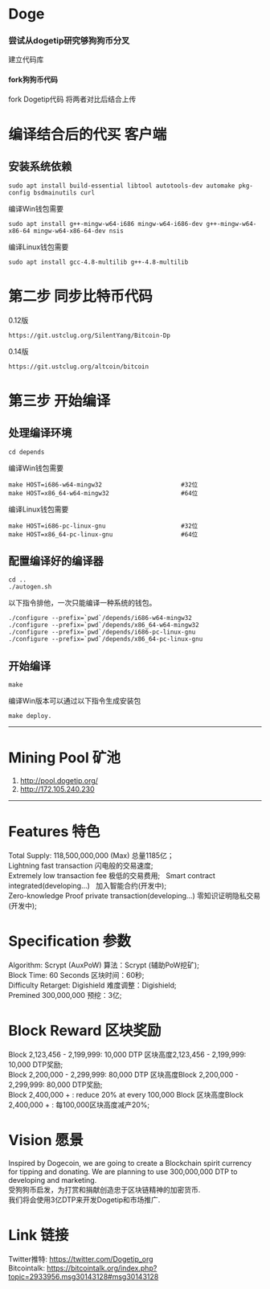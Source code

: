 # Doge
### 尝试从dogetip研究够狗狗币分叉  
建立代码库


#### fork狗狗币代码
fork Dogetip代码
将两者对比后结合上传

# 编译结合后的代买 客户端
## 安装系统依赖

    sudo apt install build-essential libtool autotools-dev automake pkg-config bsdmainutils curl
编译Win钱包需要
    
    sudo apt install g++-mingw-w64-i686 mingw-w64-i686-dev g++-mingw-w64-x86-64 mingw-w64-x86-64-dev nsis
编译Linux钱包需要
    
    sudo apt install gcc-4.8-multilib g++-4.8-multilib
# 第二步 同步比特币代码
0.12版
    
    https://git.ustclug.org/SilentYang/Bitcoin-Dp
0.14版
    
    https://git.ustclug.org/altcoin/bitcoin
# 第三步 开始编译
## 处理编译环境

    cd depends
编译Win钱包需要
    
    make HOST=i686-w64-mingw32                      #32位
    make HOST=x86_64-w64-mingw32                    #64位
编译Linux钱包需要
    
    make HOST=i686-pc-linux-gnu                     #32位
    make HOST=x86_64-pc-linux-gnu                   #64位
## 配置编译好的编译器

    cd ..
    ./autogen.sh
以下指令排他，一次只能编译一种系统的钱包。

    ./configure --prefix=`pwd`/depends/i686-w64-mingw32
    ./configure --prefix=`pwd`/depends/x86_64-w64-mingw32
    ./configure --prefix=`pwd`/depends/i686-pc-linux-gnu
    ./configure --prefix=`pwd`/depends/x86_64-pc-linux-gnu
## 开始编译
    
    make

编译Win版本可以通过以下指令生成安装包

    make deploy.



----------------------------------------------------------------------------------------------------------------------------------------

# Mining Pool 矿池  
1. http://pool.dogetip.org/     
2. http://172.105.240.230


----------------------------------------------------------------------------------------------------------------------------------------

# Features 特色

Total Supply: 118,500,000,000 (Max)  总量1185亿；  
Lightning fast transaction  闪电般的交易速度;      
Extremely low transaction fee  极低的交易费用;               
Smart contract integrated(developing...)   加入智能合约(开发中);     
Zero-knowledge Proof private transaction(developing...)   零知识证明隐私交易(开发中);       

# Specification 参数
Algorithm: Scrypt (AuxPoW)  算法：Scrypt (辅助PoW挖矿);    
Block Time: 60 Seconds  区块时间：60秒;     
Difficulty Retarget: Digishield  难度调整：Digishield;    
Premined 300,000,000  预挖：3亿;    

# Block Reward 区块奖励 
Block 2,123,456 - 2,199,999: 10,000 DTP  区块高度2,123,456 - 2,199,999: 10,000 DTP奖励;    
Block 2,200,000 - 2,299,999: 80,000 DTP  区块高度Block 2,200,000 - 2,299,999: 80,000 DTP奖励;    
Block 2,400,000 + :  reduce 20%  at every 100,000 Block  区块高度Block 2,400,000 + :  每100,000区块高度减产20%;    



# Vision 愿景
Inspired by Dogecoin, we are going to create a Blockchain spirit currency for tipping  and donating.
We are planning to use 300,000,000 DTP to developing and marketing.   
受狗狗币启发，为打赏和捐献创造忠于区块链精神的加密货币.  
我们将会使用3亿DTP来开发Dogetip和市场推广.  


# Link 链接
Twitter推特: https://twitter.com/Dogetip_org    
Bitcointalk: https://bitcointalk.org/index.php?topic=2933956.msg30143128#msg30143128
